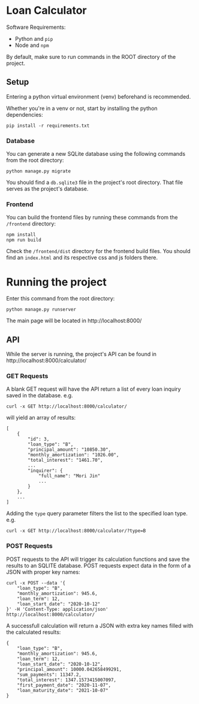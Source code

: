 # Loan Calculator
Software Requirements:
* Python and `pip`
* Node and `npm`


By default, make sure to run commands in the ROOT directory of the project. 
 

<!-- ## Frontend setup
```
npm install
npm run build
``` -->

## Setup
Entering a python virtual environment (venv) beforehand is recommended.

Whether you're in a venv or not, start by installing the python dependencies:
```
pip install -r requirements.txt
```
### Database
You can generate a new SQLite database using the following commands from the root directory:
```
python manage.py migrate
```
You should find a `db.sqlite3` file in the project's root directory. 
That file serves as the project's database. 
### Frontend
You can build the frontend files by running these commands from the `/frontend` directory:
```
npm install
npm run build
```
Check the `/frontend/dist` directory for the frontend build files. You should find an `index.html` and its respective css and js folders there.

# Running the project
Enter this command from the root directory:
```
python manage.py runserver
```
The main page will be located in http://localhost:8000/

## API
While the server is running, the project's API can be found in http://localhost:8000/calculator/

### GET Requests
A blank GET request will have the API return a list of every loan inquiry saved in the database. e.g.
```
curl -x GET http://localhost:8000/calculator/
```
will yield an array of results:
```
[
    {
        "id": 3,
        "loan_type": "B",
        "principal_amount": "10850.30",
        "monthly_amortization": "1026.00",
        "total_interest": "1461.70",
        ...
        "inquirer": {
            "full_name": "Mori Jin"
            ...
        }
    },
    ...
]
```
Adding the `type` query parameter filters the list to the specified loan type. e.g.

```
curl -x GET http://localhost:8000/calculator/?type=B
```

### POST Requests
POST requests to the API will trigger its calculation functions and save the results to an SQLITE database. POST requests expect data in the form of a JSON with proper key names:
```
curl -x POST --data '{
	"loan_type": "B",
    "monthly_amortization": 945.6,
    "loan_term": 12,
    "loan_start_date": "2020-10-12"
}' -H 'Content-Type: application/json' http://localhost:8000/calculator/
```
A successfull calculation will return a JSON with extra key names filled with the calculated results:
```
{
    "loan_type": "B",
    "monthly_amortization": 945.6,
    "loan_term": 12,
    "loan_start_date": "2020-10-12",
    "principal_amount": 10000.042658499291,
    "sum_payments": 11347.2,
    "total_interest": 1347.1573415007097,
    "first_payment_date": "2020-11-07",
    "loan_maturity_date": "2021-10-07"
}
```
